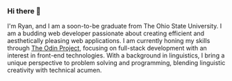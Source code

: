 ### Hi there 👋

I'm Ryan, and I am a soon-to-be graduate from The Ohio State University. I am a budding web developer passionate about creating efficient and aesthetically pleasing web applications. I am currently honing my skills through [The Odin Project](https://www.theodinproject.com/), focusing on full-stack development with an interest in front-end technologies. With a background in linguistics, I bring a unique perspective to problem solving and programming, blending linguistic creativity with technical acumen.
